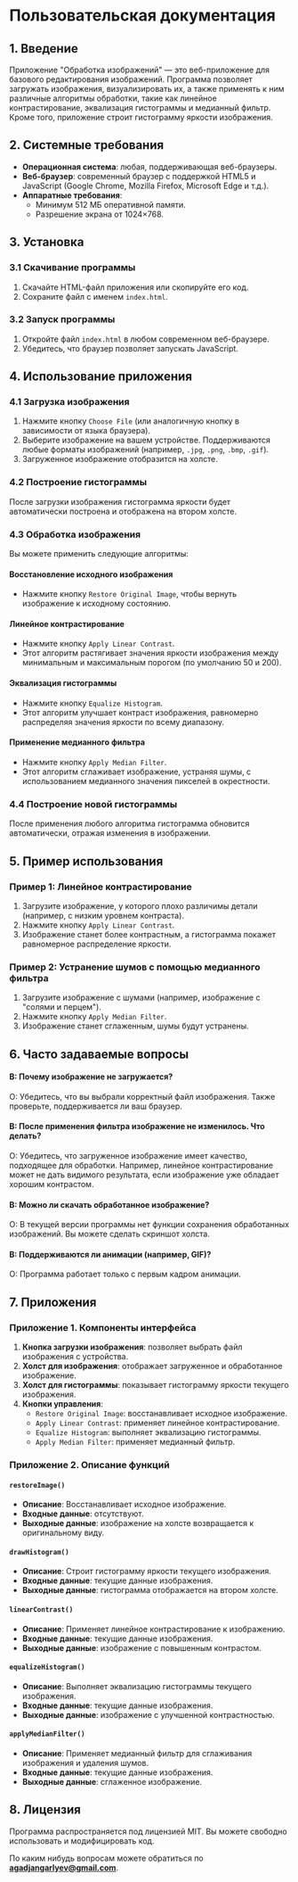 # Пользовательская документация

## 1. Введение

Приложение "Обработка изображений" — это веб-приложение для базового редактирования изображений. Программа позволяет загружать изображения, визуализировать их, а также применять к ним различные алгоритмы обработки, такие как линейное контрастирование, эквализация гистограммы и медианный фильтр. Кроме того, приложение строит гистограмму яркости изображения.

## 2. Системные требования

- **Операционная система**: любая, поддерживающая веб-браузеры.
- **Веб-браузер**: современный браузер с поддержкой HTML5 и JavaScript (Google Chrome, Mozilla Firefox, Microsoft Edge и т.д.).
- **Аппаратные требования**:
  - Минимум 512 МБ оперативной памяти.
  - Разрешение экрана от 1024×768.

## 3. Установка

### 3.1 Скачивание программы

1. Скачайте HTML-файл приложения или скопируйте его код.
2. Сохраните файл с именем `index.html`.

### 3.2 Запуск программы

1. Откройте файл `index.html` в любом современном веб-браузере.
2. Убедитесь, что браузер позволяет запускать JavaScript.

## 4. Использование приложения

### 4.1 Загрузка изображения

1. Нажмите кнопку `Choose File` (или аналогичную кнопку в зависимости от языка браузера).
2. Выберите изображение на вашем устройстве. Поддерживаются любые форматы изображений (например, `.jpg`, `.png`, `.bmp`, `.gif`).
3. Загруженное изображение отобразится на холсте.

### 4.2 Построение гистограммы

После загрузки изображения гистограмма яркости будет автоматически построена и отображена на втором холсте.

### 4.3 Обработка изображения

Вы можете применить следующие алгоритмы:

#### Восстановление исходного изображения
- Нажмите кнопку `Restore Original Image`, чтобы вернуть изображение к исходному состоянию.

#### Линейное контрастирование
- Нажмите кнопку `Apply Linear Contrast`.
- Этот алгоритм растягивает значения яркости изображения между минимальным и максимальным порогом (по умолчанию 50 и 200).

#### Эквализация гистограммы
- Нажмите кнопку `Equalize Histogram`.
- Этот алгоритм улучшает контраст изображения, равномерно распределяя значения яркости по всему диапазону.

#### Применение медианного фильтра
- Нажмите кнопку `Apply Median Filter`.
- Этот алгоритм сглаживает изображение, устраняя шумы, с использованием медианного значения пикселей в окрестности.

### 4.4 Построение новой гистограммы

После применения любого алгоритма гистограмма обновится автоматически, отражая изменения в изображении.

## 5. Пример использования

### Пример 1: Линейное контрастирование

1. Загрузите изображение, у которого плохо различимы детали (например, с низким уровнем контраста).
2. Нажмите кнопку `Apply Linear Contrast`.
3. Изображение станет более контрастным, а гистограмма покажет равномерное распределение яркости.

### Пример 2: Устранение шумов с помощью медианного фильтра

1. Загрузите изображение с шумами (например, изображение с "солями и перцем").
2. Нажмите кнопку `Apply Median Filter`.
3. Изображение станет сглаженным, шумы будут устранены.

## 6. Часто задаваемые вопросы

#### В: Почему изображение не загружается?
О: Убедитесь, что вы выбрали корректный файл изображения. Также проверьте, поддерживается ли ваш браузер.

#### В: После применения фильтра изображение не изменилось. Что делать?
О: Убедитесь, что загруженное изображение имеет качество, подходящее для обработки. Например, линейное контрастирование может не дать видимого результата, если изображение уже обладает хорошим контрастом.

#### В: Можно ли скачать обработанное изображение?
О: В текущей версии программы нет функции сохранения обработанных изображений. Вы можете сделать скриншот холста.

#### В: Поддерживаются ли анимации (например, GIF)?
О: Программа работает только с первым кадром анимации.

## 7. Приложения

### Приложение 1. Компоненты интерфейса

1. **Кнопка загрузки изображения**: позволяет выбрать файл изображения с устройства.
2. **Холст для изображения**: отображает загруженное и обработанное изображение.
3. **Холст для гистограммы**: показывает гистограмму яркости текущего изображения.
4. **Кнопки управления**:
   - `Restore Original Image`: восстанавливает исходное изображение.
   - `Apply Linear Contrast`: применяет линейное контрастирование.
   - `Equalize Histogram`: выполняет эквализацию гистограммы.
   - `Apply Median Filter`: применяет медианный фильтр.

### Приложение 2. Описание функций

#### `restoreImage()`
- **Описание**: Восстанавливает исходное изображение.
- **Входные данные**: отсутствуют.
- **Выходные данные**: изображение на холсте возвращается к оригинальному виду.

#### `drawHistogram()`
- **Описание**: Строит гистограмму яркости текущего изображения.
- **Входные данные**: текущие данные изображения.
- **Выходные данные**: гистограмма отображается на втором холсте.

#### `linearContrast()`
- **Описание**: Применяет линейное контрастирование к изображению.
- **Входные данные**: текущие данные изображения.
- **Выходные данные**: изображение с повышенным контрастом.

#### `equalizeHistogram()`
- **Описание**: Выполняет эквализацию гистограммы текущего изображения.
- **Входные данные**: текущие данные изображения.
- **Выходные данные**: изображение с улучшенной контрастностью.

#### `applyMedianFilter()`
- **Описание**: Применяет медианный фильтр для сглаживания изображения и удаления шумов.
- **Входные данные**: текущие данные изображения.
- **Выходные данные**: сглаженное изображение.

## 8. Лицензия

Программа распространяется под лицензией MIT. Вы можете свободно использовать и модифицировать код.

По каким нибудь вопросам можете обратиться по **agadjangarlyev@gmail.com**.

